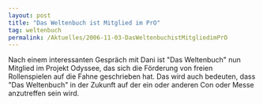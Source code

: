 ```yaml
---
layout: post
title: "Das Weltenbuch ist Mitglied im PrO"
tag: weltenbuch
permalink: /Aktuelles/2006-11-03-DasWeltenbuchistMitgliedimPrO
---
```



Nach einem interessanten Gespräch mit Dani ist &quot;Das Weltenbuch&quot; nun Mitglied im Projekt Odyssee, das sich die Förderung von freien Rollenspielen auf die Fahne geschrieben hat. Das wird auch bedeuten, dass &quot;Das Weltenbuch&quot; in der Zukunft auf der ein oder anderen Con oder Messe anzutreffen sein wird.

